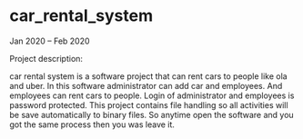 # car_rental_system


Jan 2020 – Feb 2020

Project description:

car rental system is a software project that can rent cars to people like ola and uber.
In this software administrator can add car and employees.
And employees can rent cars to people.
Login of administrator and employees is password protected.
This project contains file handling so all activities will be save automatically to binary files. So anytime open the software and you got the same process then you was leave it.